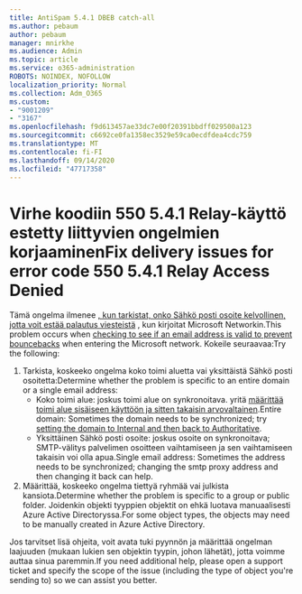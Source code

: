 ```yaml
---
title: AntiSpam 5.4.1 DBEB catch-all
ms.author: pebaum
author: pebaum
manager: mnirkhe
ms.audience: Admin
ms.topic: article
ms.service: o365-administration
ROBOTS: NOINDEX, NOFOLLOW
localization_priority: Normal
ms.collection: Adm_O365
ms.custom:
- "9001209"
- "3167"
ms.openlocfilehash: f9d613457ae33dc7e00f20391bbdff029500a123
ms.sourcegitcommit: c6692ce0fa1358ec3529e59ca0ecdfdea4cdc759
ms.translationtype: MT
ms.contentlocale: fi-FI
ms.lasthandoff: 09/14/2020
ms.locfileid: "47717358"
---
```

# <a name="fix-delivery-issues-for-error-code-550-541-relay-access-denied"></a><span data-ttu-id="08953-102">Virhe koodiin 550 5.4.1 Relay-käyttö estetty liittyvien ongelmien korjaaminen</span><span class="sxs-lookup"><span data-stu-id="08953-102">Fix delivery issues for error code 550 5.4.1 Relay Access Denied</span></span>

<span data-ttu-id="08953-103">Tämä ongelma ilmenee [, kun tarkistat, onko Sähkö posti osoite kelvollinen, jotta voit estää palautus viesteistä](https://docs.microsoft.com/exchange/mail-flow-best-practices/use-directory-based-edge-blocking) , kun kirjoitat Microsoft Networkin.</span><span class="sxs-lookup"><span data-stu-id="08953-103">This problem occurs when [checking to see if an email address is valid to prevent bouncebacks](https://docs.microsoft.com/exchange/mail-flow-best-practices/use-directory-based-edge-blocking) when entering the Microsoft network.</span></span> <span data-ttu-id="08953-104">Kokeile seuraavaa:</span><span class="sxs-lookup"><span data-stu-id="08953-104">Try the following:</span></span>

1. <span data-ttu-id="08953-105">Tarkista, koskeeko ongelma koko toimi aluetta vai yksittäistä Sähkö posti osoitetta:</span><span class="sxs-lookup"><span data-stu-id="08953-105">Determine whether the problem is specific to an entire domain or a single email address:</span></span>
    - <span data-ttu-id="08953-106">Koko toimi alue: joskus toimi alue on synkronoitava. yritä [määrittää toimi alue sisäiseen käyttöön ja sitten takaisin arvovaltainen](https://docs.microsoft.com/exchange/mail-flow-best-practices/manage-accepted-domains/manage-accepted-domains).</span><span class="sxs-lookup"><span data-stu-id="08953-106">Entire domain: Sometimes the domain needs to be synchronized; try [setting the domain to Internal and then back to Authoritative](https://docs.microsoft.com/exchange/mail-flow-best-practices/manage-accepted-domains/manage-accepted-domains).</span></span>
    - <span data-ttu-id="08953-107">Yksittäinen Sähkö posti osoite: joskus osoite on synkronoitava; SMTP-välitys palvelimen osoitteen vaihtamiseen ja sen vaihtamiseen takaisin voi olla apua.</span><span class="sxs-lookup"><span data-stu-id="08953-107">Single email address: Sometimes the address needs to be synchronized; changing the smtp proxy address and then changing it back can help.</span></span>
2. <span data-ttu-id="08953-108">Määrittää, koskeeko ongelma tiettyä ryhmää vai julkista kansiota.</span><span class="sxs-lookup"><span data-stu-id="08953-108">Determine whether the problem is specific to a group or public folder.</span></span> <span data-ttu-id="08953-109">Joidenkin objekti tyyppien objektit on ehkä luotava manuaalisesti Azure Active Directoryssa.</span><span class="sxs-lookup"><span data-stu-id="08953-109">For some object types, the objects may need to be manually created in Azure Active Directory.</span></span>

<span data-ttu-id="08953-110">Jos tarvitset lisä ohjeita, voit avata tuki pyynnön ja määrittää ongelman laajuuden (mukaan lukien sen objektin tyypin, johon lähetät), jotta voimme auttaa sinua paremmin.</span><span class="sxs-lookup"><span data-stu-id="08953-110">If you need additional help, please open a support ticket and specify the scope of the issue (including the type of object you're sending to) so we can assist you better.</span></span>